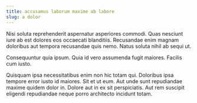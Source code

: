 ```yaml
---
title: accusamus laborum maxime ab labore
slug: a dolor
---
```


Nisi soluta reprehenderit aspernatur asperiores commodi. Quas nesciunt iure ab est dolores eos occaecati blanditiis. Recusandae enim magnam doloribus aut tempora recusandae quis nemo. Natus soluta nihil ab sequi ut.

Consequuntur quia ipsum. Quia id vero assumenda fugit maiores. Facilis cum iusto.

Quisquam ipsa necessitatibus enim non hic totam qui. Doloribus ipsa tempore error iusto id maiores. Sit et ut eum. Aut unde sunt repudiandae maxime quidem dolor in. Dolore aut in ex sit perspiciatis. Aut rem suscipit eligendi repudiandae neque porro architecto incidunt totam.
